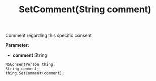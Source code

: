 ﻿---
uid: crmscript_ref_NSConsentPerson_SetComment
title: SetComment(String comment)
intellisense: NSConsentPerson.SetComment
keywords: NSConsentPerson, GetComment
so.topic: reference
---

Comment regarding this specific consent

**Parameter:** 
 - **comment** String

```crmscript
NSConsentPerson thing;
String comment;
thing.SetComment(comment);
```

